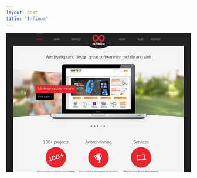 ```yaml
---
layout: post
title: "Infinum"
---
```


<a class="thumbnail" href="http://www.infinum.co/" target="_blank">
  <img src="/screenshots/infinum.jpg">
</a>